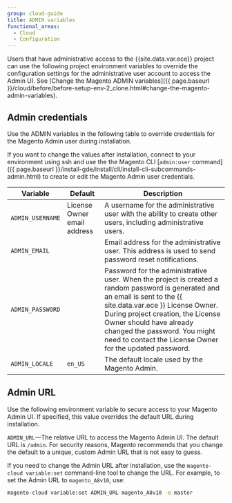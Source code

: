 ```yaml
---
group: cloud-guide
title: ADMIN variables
functional_areas:
  - Cloud
  - Configuration
---
```


Users that have administrative access to the {{site.data.var.ece}} project can use the following project environment variables to override the configuration settings for the administrative user account to access the Admin UI. See [Change the Magento ADMIN variables]({{ page.baseurl }}/cloud/before/before-setup-env-2_clone.html#change-the-magento-admin-variables).

## Admin credentials

Use the ADMIN variables in the following table to override credentials for the Magento Admin user during installation.

If you want to change the values after installation, connect to your environment using ssh and use the the Magento CLI [`admin:user` command]({{ page.baseurl }}/install-gde/install/cli/install-cli-subcommands-admin.html) to create or edit the Magento Admin user credentials.

| Variable       | Default                     | Description |
| -------------- | --------------------------- | ----------- |
|`ADMIN_USERNAME`| License Owner email address | A username for the administrative user with the ability to create other users, including administrative users.|
|`ADMIN_EMAIL`   |                             | Email address for the administrative user. This address is used to send password reset notifications.|
|`ADMIN_PASSWORD`|                             | Password for the administrative user. When the project is created a random password is generated and an email is sent to the {{ site.data.var.ece }} License Owner. During project creation, the License Owner should have already changed the password. You might need to contact the License Owner for the updated password.|
|`ADMIN_LOCALE`  | `en_US`                     | The default locale used by the Magento Admin.|

## Admin URL

Use the following environment variable to secure access to your Magento Admin UI. If specified, this value overrides the default URL during installation.

`ADMIN_URL`—The relative URL to access the Magento Admin UI. The default URL is `/admin`. For security reasons, Magento recommends that you change the default to a unique, custom Admin URL that is not easy to guess.

If you need to change the Admin URL after installation, use the `magento-cloud variable:set` command-line tool to change the URL. For example, to set the Admin URL to `magento_A8v10`, use:

```bash
magento-cloud variable:set ADMIN_URL magento_A8v10 -e master
```
